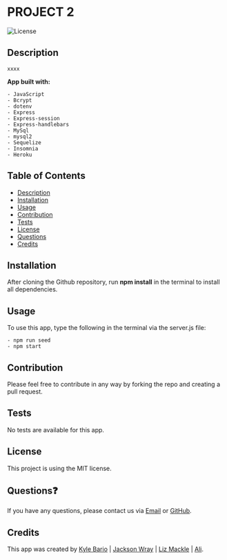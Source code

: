 # PROJECT 2
![License](https://img.shields.io/badge/License-MIT-green)

## Description
``` 
xxxx
```
**App built with:**
```
- JavaScript
- Bcrypt
- dotenv
- Express
- Express-session
- Express-handlebars
- MySql
- mysql2
- Sequelize
- Insomnia
- Heroku 
```
## Table of Contents

  - [Description](#description)
  - [Installation](#installation)
  - [Usage](#usage)
  - [Contribution](#contribution)
  - [Tests](#tests)
  - [License](#license)
  - [Questions](#questions)
  - [Credits](#credits)

## Installation
After cloning the Github repository, run **npm install** in the terminal to install all dependencies.
  
## Usage
To use this app, type the following in the terminal via the server.js file:
```
- npm run seed
- npm start
```

## Contribution
Please feel free to contribute in any way by forking the repo and creating a pull request.

## Tests
No tests are available for this app.

## License
This project is using the MIT license.

## Questions❓
If you have any questions, please contact us via [Email](mailto:liz.mackle@outlook.com) or [GitHub](https://github.com/LizMackle).

## Credits
This app was created by [Kyle Bario](https://github.com/kbario) | [Jackson Wray](https://github.com/JackoWray) | [Liz Mackle](https://github.com/LizMackle) | [Ali]().